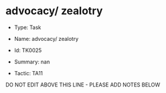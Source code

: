 # advocacy/ zealotry

* Type: Task

* Name: advocacy/ zealotry

* Id: TK0025

* Summary: nan

* Tactic: TA11

DO NOT EDIT ABOVE THIS LINE - PLEASE ADD NOTES BELOW